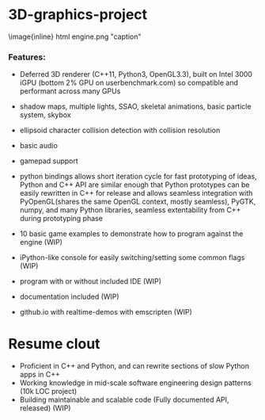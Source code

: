 # 3D-graphics-project

\image{inline} html engine.png "caption"

### Features:

- Deferred 3D renderer (C++11, Python3, OpenGL3.3), built on Intel 3000 iGPU (bottom 2% GPU on userbenchmark.com) so compatible and performant across many GPUs
- shadow maps, multiple lights,  SSAO, skeletal animations, basic particle system, skybox
- ellipsoid character collision detection with collision resolution
- basic audio
- gamepad support

- python bindings allows short iteration cycle for fast prototyping of ideas, Python and C++ API are similar enough that Python prototypes can be easily rewritten in C++ for release and allows seamless integration with PyOpenGL(shares the same OpenGL context, mostly seamless), PyGTK, numpy, and many Python libraries, seamless extentability from C++ during prototyping phase


- 10 basic game examples to demonstrate how to program against the engine (WIP)
- iPython-like console for easily switching/setting some common flags (WIP)
- program with or without included IDE (WIP)
- documentation included (WIP)
- github.io with realtime-demos with emscripten (WIP)

# Resume clout
- Proficient in C++ and Python, and can rewrite sections of slow Python apps in C++
- Working knowledge in mid-scale software engineering design patterns (10k LOC project)
- Building maintainable and scalable code (Fully documented API, released) (WIP)
